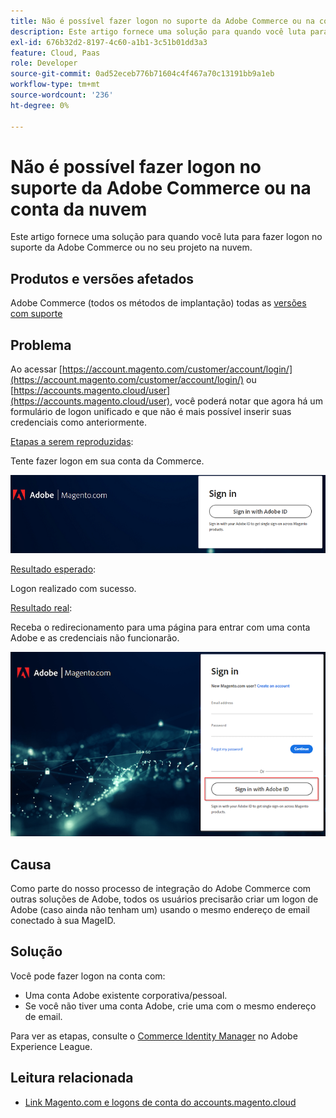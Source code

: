 ```yaml
---
title: Não é possível fazer logon no suporte da Adobe Commerce ou na conta da nuvem
description: Este artigo fornece uma solução para quando você luta para fazer logon no suporte da Adobe Commerce ou no seu projeto na nuvem.
exl-id: 676b32d2-8197-4c60-a1b1-3c51b01dd3a3
feature: Cloud, Paas
role: Developer
source-git-commit: 0ad52eceb776b71604c4f467a70c13191bb9a1eb
workflow-type: tm+mt
source-wordcount: '236'
ht-degree: 0%

---
```


# Não é possível fazer logon no suporte da Adobe Commerce ou na conta da nuvem

Este artigo fornece uma solução para quando você luta para fazer logon no suporte da Adobe Commerce ou no seu projeto na nuvem.

## Produtos e versões afetados

Adobe Commerce (todos os métodos de implantação) todas as [versões com suporte](https://www.adobe.com/content/dam/cc/en/legal/terms/enterprise/pdfs/Adobe-Commerce-Software-Lifecycle-Policy.pdf)

## Problema

Ao acessar [https://account.magento.com/customer/account/login/](https://account.magento.com/customer/account/login/) ou [https://accounts.magento.cloud/user](https://accounts.magento.cloud/user), você poderá notar que agora há um formulário de logon unificado e que não é mais possível inserir suas credenciais como anteriormente.

<u>Etapas a serem reproduzidas</u>:

Tente fazer logon em sua conta da Commerce.

![adobe-login-one](assets/adobe-login-one.png)

<u>Resultado esperado</u>:

Logon realizado com sucesso.

<u>Resultado real</u>:

Receba o redirecionamento para uma página para entrar com uma conta Adobe e as credenciais não funcionarão.

![adobe-login-two](assets/adobe-login-two.png)


## Causa

Como parte do nosso processo de integração do Adobe Commerce com outras soluções de Adobe, todos os usuários precisarão criar um logon de Adobe (caso ainda não tenham um) usando o mesmo endereço de email conectado à sua MageID.

## Solução

Você pode fazer logon na conta com:

- Uma conta Adobe existente corporativa/pessoal.
- Se você não tiver uma conta Adobe, crie uma com o mesmo endereço de email.

Para ver as etapas, consulte o [Commerce Identity Manager](https://experienceleague.adobe.com/docs/commerce-admin/start/commerce-account/commerce-identity-manager.html) no Adobe Experience League.

## Leitura relacionada

- [Link Magento.com e logons de conta do accounts.magento.cloud](/help/faq/general/linking-magento-com-and-accounts-magento-cloud-account-logins.md)
